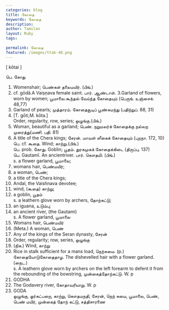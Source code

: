 ```yaml
---
categories: blog
title: கோதை
keywords: கோதை
description: 
author: Tamilan
layout: Ruby
tags: 
 
permalink: கோதை
featured: /images/ttak-48.png
---
```

  
[ kōtai ]  
  
பெ. கோது  
1. Womenshair; பெண்கள் தலைமயிர். (பிங்.)  
2. cf. gōdā.A Vaiṣṇava female saint. பார். ஆண்டாள். 3.Garland of flowers, worn by women; பூமாலை.கூந்தல் வேய்ந்த கோதையும் (பெருங். உஞ்சைக். 48,77)  
4. Garland of pearls; முத்தாரம். கோதைசூடிப் பூண்சுமந்து (பதிற்றுப். 88, 31)  
5. [T. gōti,M. kōta.]  
Order, regularity, row, series; ஒழுங்கு.(பிங்.)  
6. Woman, beautiful as a garland; பெண். நறுமலர்க் கோதைக்கு நல்லற முரைத்து(மணி. பதி. 81)  
7. A title of the Chera kings; சேரன். மாவள் ளீகைக் கோதையும் (புறநா. 172, 10)  
பெ. cf. கூதை. Wind; காற்று.(பிங்.)  
பெ. prob. கோது. Goblin; பூதம். துரகமுகக் கோதைக்கிடை (திருப்பு. 137)  
பெ. Gautamī. An ancientriver. பார். கௌதமி. (பிங்.)  
s. a flower garland, பூமாலை;  
2. womans hair, பெண்மயிர்;  
3. a woman, பெண்;  
4. a title of the Chera kings;  
5. Andal, the Vaishnava devotee;  
6. wind, (கூதை) காற்று;  
7. a goblin, பூதம்  
s. a leathern glove worn by archers, தோற்கட்டு;  
2. an iguana, உடும்பு;  
3. an ancient river, (the Gautami)  
s. A flower garland, பூமாலை  
2. Womans hair, பெண்மயிர்  
3. (Meta.) A woman, பெண்  
4. Any of the kings of the Seran dynasty, சேரன்  
5. Order, regularity; row, series, ஒழுங்கு  
6. (நிக.) Wind, காற்று  
7. Rice in stalk sufficient for a mans load, நெற்சுமை. (p.) கோதையோடுகோதைதாழ. The dishevelled hair with a flower garland. (நைட.)  
s. A leathern glove worn by archers on the left forearm to defent it from the rebounding of the bowstring, முன்கைத்தோற்கட்டு. W. p  
299. GODHA  
2. The Godavery river, கோதாவரியாறு. W. p  
298. GODA  
ஒழுங்கு, ஓர்கட்பறை, காற்று, கௌதமநதி, சேரன், நெற் சுமை, பூமாலை, பெண், பெண் மயிர், முன்கைத் தோற் கட்டு, சத்திசாரணை